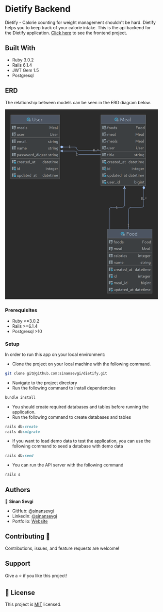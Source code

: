 # Dietify Backend

Dietify - Calorie counting for weight management shouldn't be hard. Dietify helps you to keep track of your calorie intake.
This is the api backend for the Dietify application. [Click here](https://github.com/sinansevgi/dietifyreact/tree/react-app) to see the frontend project.

## Built With

- Ruby 3.0.2
- Rails 6.1.4
- JWT Gem 1.5
- Postgresql

## ERD

The relationship between models can be seen in the ERD diagram below.

![Screenshot](./ERD.png)

### Prerequisites
- Ruby >=3.0.2
- Rails >=6.1.4
- Postgresql >10

### Setup
In order to run this app on your local environment:

- Clone the project on your local machine with the following command.
```bash
git clone git@github.com:sinansevgi/dietify.git
```
- Navigate to the project directory 
- Run the following command to install dependencies
```bash
bundle install 
```
- You should create required databases and tables before running the application.
- Run the following command to create databases and tables
```ruby
rails db:create 
rails db:migrate
```
- If you want to load demo data to test the application, you can use the following command to seed a database with demo data
```ruby
rails db:seed
```
- You can run the API server with the following command
```ruby
rails s
```

## Authors

👤 **Sinan Sevgi**

- GitHub: [@sinansevgi](https://github.com/sinansevgi)
- LinkedIn: [@sinansevgi](https://www.linkedin.com/in/sinansevgi/)
- Portfolio: [Website](https://sinansevgi.com)

## Contributing 🤝

Contributions, issues, and feature requests are welcome!

## Support

Give a ⭐️ if you like this project!


## 📝 License

This project is [MIT](./LICENSE) licensed.
